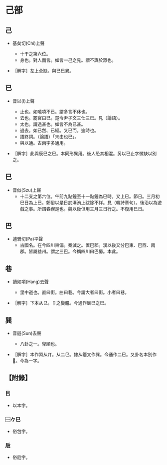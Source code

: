 # 己部

## 己

- 基矣切(Chi)上聲
    - 十干之第六位。
    - 身也。對人而言。如言一己之見。謂不謀於眾也。

- ［解字］左上全缺。與已巳異。

## 已

- 音以(I)上聲
    - 止也。如嘵嘵不已。謂多言不休也。
    - 去也。罷官曰已。楚令尹子文三仕三已。見（論語）。
    - 太也。謂過甚也。如言不為已甚。
    - 過去。如已然、已經。又已而。逾時也。
    - 語終詞。（論語）「末由也已」。
    - 與以通。古兩字多通用。

- ［解字］此與辰巳之巳。本同形異用。後人恐其相混。另以已止字微缺以別之。

## 巳

- 音似(Szu)上聲
    - 十二支之第六位。午前九點鐘至十一點鐘為巳時。又上巳。節日。三月初巳日為上巳。鄭俗以是日於溱洧上祓除不祥。見（韓詩章句）。後沿以為遊戲之事。所謂春禊是也。魏以後但用三月三日行之。不復用巳日。

## 巴

- 逋鴉切(Pa)平聲
    - 古國名。在今四川東偏。秦滅之。置巴郡。漢以後又分巴東、巴西、兩郡。皆屬益州。謂之三巴。今稱四川曰巴蜀。本此。

## 巷

- 讀如項(Hang)去聲
    - 里中道也。直曰街。曲曰巷。今謂大者曰街。小者曰巷。

- ［解字］下本从㔾。卩之變體。今通作辰巳之巳。

## 巽

- 音遜(Sun)去聲
    - 八卦之一。卑順也。

- ［解字］本作㢲从丌。从二㔾。隸从籀文作巽。今通作二巳。又卦名本別作𢍳。今為一字。

## 【附錄】

### 㠯
- 以本字。

### ⿱𠂊巳
- 俗包字。

### 巵
- 俗卮字。

